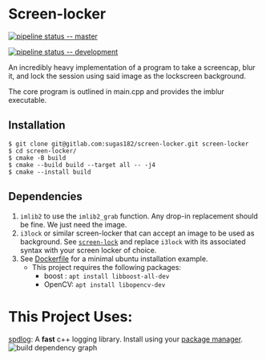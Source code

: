 # Screen-locker
[![pipeline status -- master](https://gitlab.com/sugas182/screen-locker/badges/master/pipeline.svg)](https://gitlab.com/sugas182/screen-locker/commits/master) 

[![pipeline status -- development](https://gitlab.com/sugas182/screen-locker/badges/development/pipeline.svg)](https://gitlab.com/sugas182/screen-locker/commits/development) 

An incredibly heavy implementation of a program to take a screencap, blur it, and lock the session using said image as the lockscreen background. 

The core program is outlined in main.cpp and provides the imblur executable. 
## Installation

```
$ git clone git@gitlab.com:sugas182/screen-locker.git screen-locker
$ cd screen-locker/ 
$ cmake -B build 
$ cmake --build build --target all -- -j4 
$ cmake --install build 
```

## Dependencies
1) `imlib2` to use the `imlib2_grab` function. Any drop-in replacement should be fine. We just need the image. 
2) `i3lock` or similar screen-locker that can accept an image to be used as background. See [`screen-lock`](./screen-lock) and replace `i3lock` with its associated syntax with your screen locker of choice.
3) See [Dockerfile](./Dockerfile) for a minimal ubuntu installation example.
    - This project requires the following packages:
        - boost : `apt install libboost-all-dev`
        - OpenCV: `apt install libopencv-dev` 

# This Project Uses: 

[spdlog](https://github.com/gabime/spdlog): A **fast**  c++ logging library. Install using your [package manager](https://github.com/gabime/spdlog#package-managers).
![build dependency graph](../../doc/deps.png)
